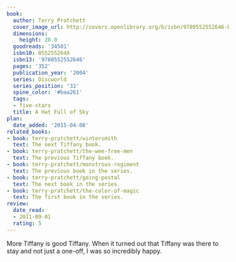 ```yaml
---
book:
  author: Terry Pratchett
  cover_image_url: http://covers.openlibrary.org/b/isbn/9780552552646-L.jpg
  dimensions:
    height: 20.0
  goodreads: '34501'
  isbn10: 055255264X
  isbn13: '9780552552646'
  pages: '352'
  publication_year: '2004'
  series: Discworld
  series_position: '32'
  spine_color: '#baa261'
  tags:
  - five-stars
  title: A Hat Full of Sky
plan:
  date_added: '2015-04-08'
related_books:
- book: terry-pratchett/wintersmith
  text: The next Tiffany book.
- book: terry-pratchett/the-wee-free-men
  text: The previous Tiffany book.
- book: terry-pratchett/monstrous-regiment
  text: The previous book in the series.
- book: terry-pratchett/going-postal
  text: The next book in the series.
- book: terry-pratchett/the-color-of-magic
  text: The first book in the series.
review:
  date_read:
  - 2011-09-01
  rating: 5
---
```


More Tiffany is good Tiffany. When it turned out that Tiffany was there to stay and not just a one-off, I was so
incredibly happy.
